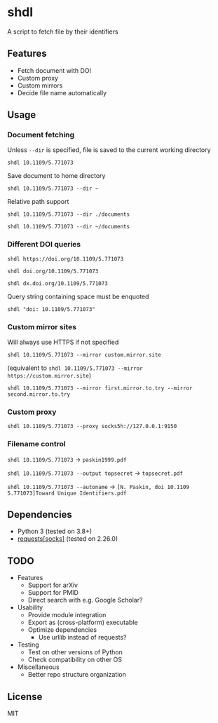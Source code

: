 # shdl

A script to fetch file by their identifiers

## Features

* Fetch document with DOI
* Custom proxy
* Custom mirrors
* Decide file name automatically

## Usage

### Document fetching

Unless `--dir` is specified, file is saved to the current working directory

`shdl 10.1109/5.771073`

Save document to home directory

`shdl 10.1109/5.771073 --dir ~`

Relative path support

`shdl 10.1109/5.771073 --dir ./documents`

`shdl 10.1109/5.771073 --dir ~/documents`

### Different DOI queries

`shdl https://doi.org/10.1109/5.771073`

`shdl doi.org/10.1109/5.771073`

`shdl dx.doi.org/10.1109/5.771073`

Query string containing space must be enquoted

`shdl "doi: 10.1109/5.771073"`

### Custom mirror sites

Will always use HTTPS if not specified

`shdl 10.1109/5.771073 --mirror custom.mirror.site`

(equivalent to `shdl 10.1109/5.771073 --mirror https://custom.mirror.site`)

`shdl 10.1109/5.771073 --mirror first.mirror.to.try --mirror second.mirror.to.try`

### Custom proxy

`shdl 10.1109/5.771073 --proxy socks5h://127.0.0.1:9150`

### Filename control

`shdl 10.1109/5.771073` → `paskin1999.pdf`

`shdl 10.1109/5.771073 --output topsecret` → `topsecret.pdf`

`shdl 10.1109/5.771073 --autoname` → `[N. Paskin, doi 10.1109 5.771073]Toward Unique Identifiers.pdf`

## Dependencies

* Python 3 (tested on 3.8+)
* [requests[socks]](https://pypi.org/project/requests/ "PyPI") (tested on 2.26.0)

## TODO

* Features
    * Support for arXiv
    * Support for PMID
    * Direct search with e.g. Google Scholar?
* Usability
    * Provide module integration
    * Export as (cross-platform) executable
    * Optimize dependencies
        * Use urllib instead of requests?
* Testing
    * Test on other versions of Python
    * Check compatibility on other OS
* Miscellaneous
    * Better repo structure organization

## License

MIT
